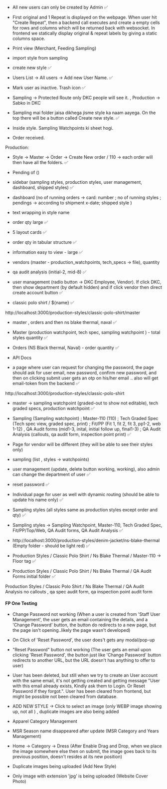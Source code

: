 - All new users can only be created by Admin ✅

- First original and 1 Repeat is displayed on the webpage. When user hit "Create Repeat", then a backend call executes and create a empty cells for rows and columns which will be returned back with websocket. In frontend we statically display original & repeat labels by giving a static columns space. 

- Print view (Merchant, Feeding Sampling)

- import style from sampling  

- create new style ✅ 

- Users List -> All users -> Add new User  Name. ✅ 

- Mark user as inactive. Trash icon ✅  

- Sampling -> Protected Route only DKC people will see it. , Production -> Sabko in DKC

- Sampling mai folder jaisa dikhega jisme style ka naam aayega. On the top there will be a button called Create new style.  ✅ 

- Inside style. Sampling Watchpoints ki sheet hogi. 

- Order received. 


Production: 

- Style -> Master -> Order -> Create New order / 110 -> each order will then have all the folders.  ✅

- Pending of ()

- sidebar (sampling styles, production styles, user management, dashboard, shipped styles) ✅

- dashboard (no of running orders -> card: number ; no of running styles ; pendings -> according to shipment x-date; shipped style )

- text wrapping in style name 

- order qty large ✅

- 5 layout cards ✅

- order qty in tabular structure ✅

- information easy to view - large ✅

- vendors (master - production_watchpoints, tech_specs -> file), quantity 

- qa audit analysis (initial-2, mid-8) ✅

- user management (radio button -> DKC Employee, Vendor). If click DKC, then show department (by default hidden) and if click vendor then direct create account button  ✅

- classic polo shirt / ${name}  ✅ 

http://localhost:3000/production-styles/classic-polo-shirt/master

- master , orders and then ns blake thermal, naval ✅ 

- Master (production watchpoint, tech spec, sampling watchpoint ) - total styles quantity ✅

- Orders (NS Black thermal, Naval) - order quantity ✅

- API Docs 

- a page where user can request for changing the password, the page should ask for user email, new password, confirm new password, and then on clicking submit user gets an otp on his/her email .. also will get email-token from the backend  ✅

http://localhost:3000/production-styles/classic-polo-shirt

- master -> sampling watchpoint (graded-out to show not editable), tech graded specs, production watchpoint ✅

- Sampling (Sampling watchpoint) ; Master-110 (110) ; Tech Graded Spec (Tech spec view, graded spec, print) ; Fit/PP (Fit 1, fit 2, fit 3, pp1-2, web 1-12) , QA Audit forms (mid1-3, inital, initial follow up, final1-3) ; QA Audit Analysis (callouts, qa audit form, inspection point print) ✅ 

- Page for vendor will be different (they will be able to see their styles only)

- sampling (list , styles -> watchpoints)

- user management (update, delete button working, working), also admin can change the department of user ✅

- reset password ✅ 

- Individual page for user as well with dynamic routing (should be able to update his name only) ✅ 

- Sampling styles (all styles same as production styles except order and qty) ✅

- Sampling styles -> Sampling Watchpoint, Master-110, Tech Graded Spec, Fit/PP/Top/Web, QA Audit forms, QA Audit Analysis ✅ 

- http://localhost:3000/production-styles/denim-jacket/ns-blake-thermal (Empty folder - should be light red) ✅ 

- Production Styles / Classic Polo Shirt / Ns Blake Thermal / Master-110 -> Floor tag  ✅ 

- Production Styles / Classic Polo Shirt / Ns Blake Thermal / QA Audit Forms initial folder ✅ 

Production Styles / Classic Polo Shirt / Ns Blake Thermal / QA Audit Analysis no callouts , qa spec audit form, qa inspection point audit form 



#### FP One Testing 

- Change Password not working (When a user is created from 'Staff User Management', the user gets an email containing the details, and a 'Change Password' button, the button do redirects to a new page, but the page isn't opening..likely the page wasn't developed)

- On Click of 'Reset Password', the user does't gets any modal/pop-up  

- "Reset Password" button not working (The user gets an email upon clicking 'Reset Password', the button just like 'Change Password' button redirects to another URL, but the URL doesn't has anything to offer to user)

- User has been deleted, but still when we try to create an User account with the same email, it's not getting created and getting message "User with this email already exists, Kindly ask them to Login. Or Reset Password if they forgot.". User has been cleared from frontend, but might be possible not been cleared from database. 

- ADD NEW STYLE -> Click to select an image (only WEBP image showing up, not all ) , duplicate images are also being added 

- Apparel Category Management 

- MSR Season name disappeared after update (MSR Category and Years Management)

- Home -> Category -> Dress (After Enable Drag and Drop, when we place the image somewhere else then on submit, the image goes back to its previous position, doesn't resides at its new position)

- Duplicate images being uploaded (Add New Style)

- Only image with extension 'jpg' is being uploaded (Website Cover Photo)